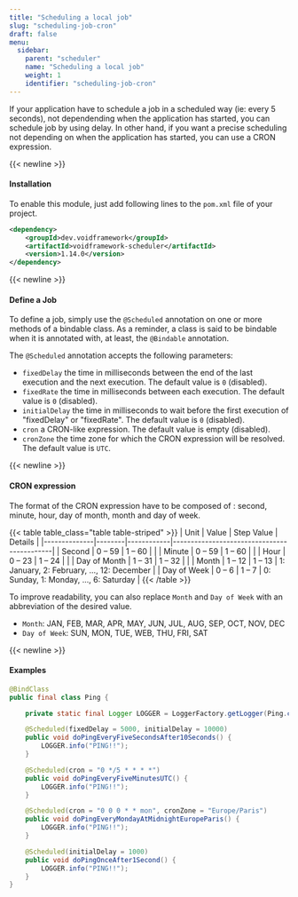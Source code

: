 ```yaml
---
title: "Scheduling a local job"
slug: "scheduling-job-cron"
draft: false
menu:
  sidebar:
    parent: "scheduler"
    name: "Scheduling a local job"
    weight: 1
    identifier: "scheduling-job-cron"
---
```



If your application have to schedule a job in a scheduled way (ie: every 5 seconds), not dependending when the application has started, you can schedule job by using delay. In other hand, if you want a precise scheduling not depending on when the application has started, you can use a CRON expression.


{{< newline >}}
#### Installation

To enable this module, just add following lines to the `pom.xml` file of your project.

```xml
<dependency>
    <groupId>dev.voidframework</groupId>
    <artifactId>voidframework-scheduler</artifactId>
    <version>1.14.0</version>
</dependency>
```



{{< newline >}}
#### Define a Job

To define a job, simply use the `@Scheduled` annotation on one or more methods of a bindable class. As a reminder, a class is said to be bindable when it is annotated with, at least, the `@Bindable` annotation.

The `@Scheduled` annotation accepts the following parameters:

* `fixedDelay` the time in milliseconds between the end of the last execution and the next execution. The default value is `0` (disabled).
* `fixedRate` the time in milliseconds between each execution. The default value is `0` (disabled).
* `initialDelay` the time in milliseconds to wait before the first execution of "fixedDelay" or "fixedRate". The default value is `0` (disabled).
* `cron` a CRON-like expression. The default value is empty (disabled).
* `cronZone` the time zone for which the CRON expression will be resolved. The default value is `UTC`.



{{< newline >}}
#### CRON expression
The format of the CRON expression have to be composed of : second, minute, hour, day of month, month and day of week.


{{< table table_class="table table-striped" >}}
| Unit         | Value  | Step Value | Details                                    |
|--------------|--------|------------|--------------------------------------------|
| Second       | 0 – 59 | 1 – 60     |                                            |
| Minute       | 0 – 59 | 1 – 60     |                                            |
| Hour         | 0 – 23 | 1 – 24     |                                            |
| Day of Month | 1 – 31 | 1 – 32     |                                            |
| Month	       | 1 – 12 | 1 – 13     | 1: January, 2: February, ..., 12: December |
| Day of Week  | 0 – 6  | 1 – 7      | 0: Sunday, 1: Monday, ..., 6: Saturday     |
{{< /table >}}


To improve readability, you can also replace `Month` and `Day of Week` with an abbreviation of the desired value.

* `Month`: JAN, FEB, MAR, APR, MAY, JUN, JUL, AUG, SEP, OCT, NOV, DEC
* `Day of Week`: SUN, MON, TUE, WEB, THU, FRI, SAT



{{< newline >}}
#### Examples

```java
@BindClass
public final class Ping {

    private static final Logger LOGGER = LoggerFactory.getLogger(Ping.class);

    @Scheduled(fixedDelay = 5000, initialDelay = 10000)
    public void doPingEveryFiveSecondsAfter10Seconds() {
        LOGGER.info("PING!!");
    }

    @Scheduled(cron = "0 */5 * * * *")
    public void doPingEveryFiveMinutesUTC() {
        LOGGER.info("PING!!");
    }

    @Scheduled(cron = "0 0 0 * * mon", cronZone = "Europe/Paris")
    public void doPingEveryMondayAtMidnightEuropeParis() {
        LOGGER.info("PING!!");
    }

    @Scheduled(initialDelay = 1000)
    public void doPingOnceAfter1Second() {
        LOGGER.info("PING!!");
    }
}
```
